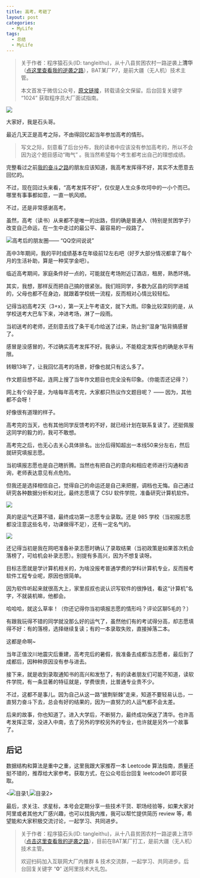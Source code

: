 ```yaml
---
title: 高考，考砸了
layout: post
categories:
  - MyLife
tags:
  - 总结
  - MyLife
---
```


> 关于作者：程序猿石头(ID: tangleithu)，从十八县贫困农村一路逆袭上**清华**（[点这里查看我的逆袭之路](https://mp.weixin.qq.com/s/G3i7qWK1MPvJ-BfUxfOycQ)），BAT某厂P7，是前大疆（无人机）技术主管。
>
> 本文首发于微信公众号，[原文链接](https://mp.weixin.qq.com/s/gNy23rJQddOu1JaG2jA4zQ)，转载请全文保留。后台回复关键字 “1024” 获取程序员大厂面试指南。

![](https://img.soogif.com/fCltlhmVRSi6c2GfPgvAiNtQtVTdt6q0.gif?scope=mdnice)

大家好，我是石头哥。

最近几天正是高考之际，不由得回忆起当年参加高考的情形。

>写文之际，刻意看了后台分布，我的读者中应该没有参加高考的，所以不会因为这个题目感动“晦气” 。我当然希望每个考生都考出自己的理想成绩。

完整看过之前[我的奋斗之路](https://mp.weixin.qq.com/s/G3i7qWK1MPvJ-BfUxfOycQ)的朋友应该知道，我高考发挥得不好，其实不太愿意去回忆的。

不过，现在回过头来看，“高考发挥不好”，仅仅是人生众多坎坷中的一小个而已。哪里有事事都如意，一直一帆风顺。

不过，还是非常感谢高考。

虽然，高考（读书）从来都不是唯一的出路，但的确是普通人（特别是贫困学子）改变自己命运，在一生中走过的最公平、最容易的一段路了。

![高考后的朋友圈—— “QQ空间说说”](https://cdn.jsdelivr.net/gh/tl3shi/blog-resources/2021-4-10/1618070132053-image.png)

高中3年期间，我的平时成绩基本在年级前12左右吧（好歹大部分情况都拿了每个月的生活补助，算是一种奖学金吧）。

临近高考期间，家庭条件好一点的，可能就在考场附近订酒店，租房，熟悉环境。

其实，我想，那样反而把自己搞的很紧张。我们班同学，多数为区县的同学进城的，父母也都不在身边，就跟着学校统一流程，反而相对心情比较轻松。

记得当初高考2天（3+x），第一天上午考语文，就下大雨。印象比较深刻的是，从学校送考大巴车下来，冲进考场，淋了一段雨。

当初送考的老师，还刻意去找了条干毛巾给送了过来，防止别“湿身”贴背搞感冒了。

感冒是没感冒的，不过确实高考发挥不好。我承认，不能稳定发挥也的确是水平有限。

转眼13年了，让我回忆高考的场景，好像也就只有这么多了。

作文题目想不起，连网上搜了当年作文题目也完全没有印象。（你能否还记得？）

网上有个段子是，为啥每年高考完，大家都只热议作文题目呢？ —— 因为，其他都不会呀！

好像很有道理的样子。

高考完的当天，也有其他同学反馈考的不好，就已经计划在联系复读了。还挺佩服这同学的毅力的，我可不敢想。

高考完之后，也无心去关心具体排名。出分后得知超出一本线50来分左右，然后就研究填报志愿。

当初填报志愿也是自己瞎折腾。当然也有把自己的意向和相应老师进行沟通和咨询，老师表达意见有点危险。

但我还是选择相信自己，觉得自己的命运还是自己来把握，调档也无悔。自己通过研究各种数据分析和对比，最终志愿填了 CSU 软件学院，准备研究计算机软件。

![](https://cdn.jsdelivr.net/gh/tl3shi/blog-resources/2021-4-10/1618070042726-image.png)

真的是运气还算不错，最终成功第一志愿专业录取。还是 985 学校（当初报志愿都没注意这些名号，功课做得不足），还有一定名气的。

![](https://cdn.jsdelivr.net/gh/tl3shi/blog-resources/2021-4-11/1618070648665-image.png)

还记得当初是我在网吧准备补录志愿时确认了录取结果（当初政策是如果首次机会落榜了，可给机会补录志愿）。别提有多高兴，因为不想复读呀。

目标志愿就是学计算机相关的，为啥没报考普通学费的学科计算机专业，反而报考软件工程专业呢，原因也很简单。

因为软件听起来就很高大上，家里叔叔也说认识写软件的很挣钱，看这“计算机”名字，不就装机嘛，他都会。

哈哈哈，就这么草率！（你还记得你当初填报志愿的情形吗？评论区聊5毛的？）

有跟我玩得不错的同学就没那么好的运气了，虽然他们有的考试得分高，却志愿填得不好：有的落榜，选择继续复读；有的一本录取失败，直接掉落二本。

这都是命啊~

当年正值汶川地震灾后重建，高考完后的暑假，我准备去成都当志愿者，最后到了成都后，因种种原因没有参与进去。

接下来，就是收到录取通知书的高兴和发愁了，有的读者朋友们可能不知道，读软件学院，有一条显著的特征就是，学费很贵，比普通专业贵不少。

不过，这都不是事儿。因为自己从这一路“披荆斩棘”走来，知道不要轻易认怂，一直努力奋斗下去，总会有好的结果的，因为一直努力的人运气都不会太差。

后来的故事，你也知道了。进入大学后，不断努力，最终成功保送了清华。也许高考发挥正常，没进入中南，去了另外的学校另外的专业，也许就是另外一个故事了。

## 后记

数据结构和算法是重中之重，这里我跟大家推荐一本 Leetcode 算法指南，质量还挺不错的，推荐给大家参考。获取方式，在公众号后台回复 leetcode01 即可获取。

<![目录1](https://cdn.jsdelivr.net/gh/tl3shi/blog-resources/2020-12-23/1608736213891-image.png),![目录2](https://cdn.jsdelivr.net/gh/tl3shi/blog-resources/2020-12-23/1608736261780-image.png)>

最后，求关注、求星标，本号会定期分享一些技术干货、职场经验等，如果大家对阿里或者其他大厂感兴趣，也可以找我内推，我可以帮忙提供简历 review 等，希望能和大家积极交流讨论，一起学习、共同进步。


> 关于作者：程序猿石头(ID: tangleithu)，从十八县贫困农村一路逆袭上清华（[点击这里查看我的逆袭之路](https://mp.weixin.qq.com/s/G3i7qWK1MPvJ-BfUxfOycQ)），目前在BAT某厂打工，是前大疆（无人机）技术主管。
>
> 欢迎扫码加入互联网大厂内推群 & 技术交流群，一起学习、共同进步。后台回复关键字 “**0**” 送阿里技术大礼包。